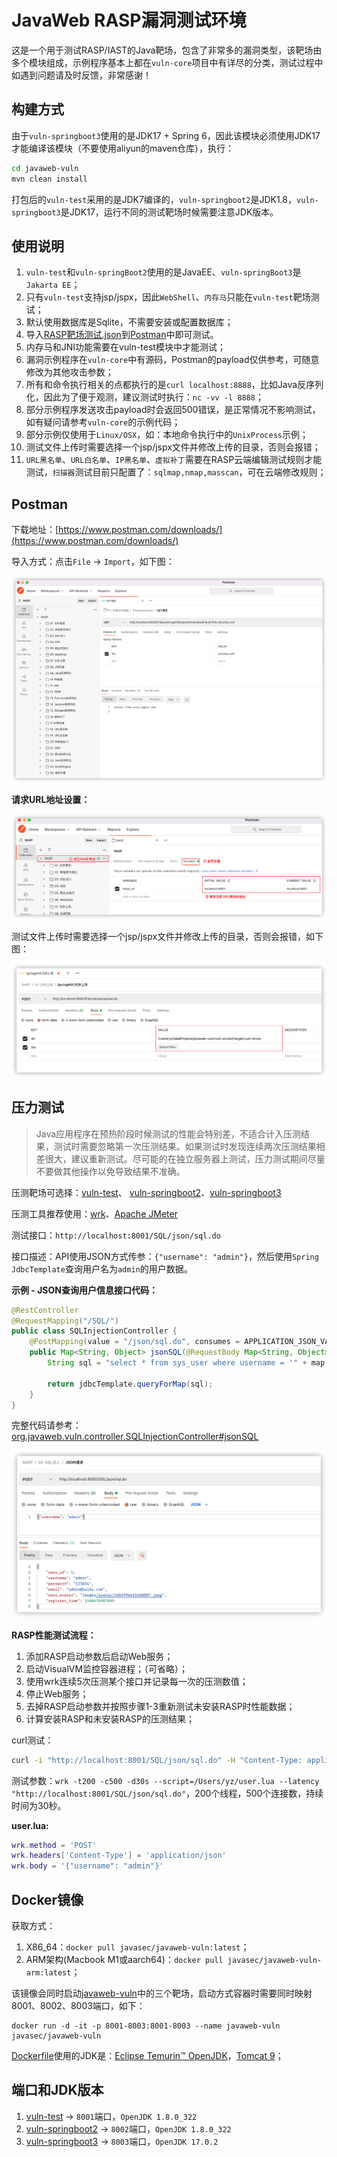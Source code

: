 # JavaWeb RASP漏洞测试环境

这是一个用于测试RASP/IAST的Java靶场，包含了非常多的漏洞类型，该靶场由多个模块组成，示例程序基本上都在`vuln-core`项目中有详尽的分类，测试过程中如遇到问题请及时反馈，非常感谢！



## 构建方式

由于`vuln-springboot3`使用的是JDK17 + Spring 6，因此该模块必须使用JDK17才能编译该模块（不要使用aliyun的maven仓库），执行：

```bash
cd javaweb-vuln
mvn clean install
```
打包后的`vuln-test`采用的是JDK7编译的，`vuln-springboot2`是JDK1.8，`vuln-springboot3`是JDK17，运行不同的测试靶场时候需要注意JDK版本。



## 使用说明

1. `vuln-test`和`vuln-springBoot2`使用的是JavaEE、`vuln-springBoot3`是`Jakarta EE`；
2. 只有`vuln-test`支持jsp/jspx，因此`WebShell`、`内存马`只能在`vuln-test`靶场测试；
3. 默认使用数据库是Sqlite，不需要安装或配置数据库；
4. 导入[RASP靶场测试.json](./RASP靶场测试.json)到[Postman](https://www.postman.com/)中即可测试。
5. 内存马和JNI功能需要在vuln-test模块中才能测试；
6. 漏洞示例程序在`vuln-core`中有源码，Postman的payload仅供参考，可随意修改为其他攻击参数；
7. 所有和命令执行相关的点都执行的是`curl localhost:8888`，比如Java反序列化，因此为了便于观测，建议测试时执行：`nc -vv -l 8888`；
8. 部分示例程序发送攻击payload时会返回500错误，是正常情况不影响测试，如有疑问请参考`vuln-core`的示例代码；
9. 部分示例仅使用于`Linux/OSX`，如：本地命令执行中的`UnixProcess`示例；
10. 测试文件上传时需要选择一个jsp/jspx文件并修改上传的目录，否则会报错；
11. `URL黑名单`、`URL白名单`、`IP黑名单`、`虚拟补丁`需要在RASP云端编辑测试规则才能测试，`扫描器`测试目前只配置了：`sqlmap,nmap,masscan`，可在云端修改规则；




## Postman

下载地址：[https://www.postman.com/downloads/](https://www.postman.com/downloads/)

导入方式：点击`File` -> `Import`，如下图：

<img src="images/image-20220414154311860.png" alt="image-20220414154311860" style="zoom:50%;" />

**请求URL地址设置：**

![image-20220426194355585](./images/image-20220426194355585.png)

测试文件上传时需要选择一个jsp/jspx文件并修改上传的目录，否则会报错，如下图：

<img src="images/image-20220414154457785.png" alt="image-20220414154457785" style="zoom:50%;" />



## 压力测试

> Java应用程序在预热阶段时候测试的性能会特别差，不适合计入压测结果，测试时需要忽略第一次压测结果。如果测试时发现连续两次压测结果相差很大，建议重新测试。尽可能的在独立服务器上测试，压力测试期间尽量不要做其他操作以免导致结果不准确。

压测靶场可选择：[vuln-test](https://github.com/javaweb-rasp/javaweb-vuln/tree/master/vuln-test)、 [vuln-springboot2](https://github.com/javaweb-rasp/javaweb-vuln/tree/master/vuln-springboot2)、[vuln-springboot3](https://github.com/javaweb-rasp/javaweb-vuln/tree/master/vuln-springboot3)

压测工具推荐使用：[wrk](https://github.com/wg/wrk)、[Apache JMeter](https://jmeter.apache.org/)

测试接口：`http://localhost:8001/SQL/json/sql.do`

接口描述：API使用JSON方式传参：`{"username": "admin"}`，然后使用`Spring JdbcTemplate`查询用户名为`admin`的用户数据。

**示例 - JSON查询用户信息接口代码：**

```java
@RestController
@RequestMapping("/SQL/")
public class SQLInjectionController {
    @PostMapping(value = "/json/sql.do", consumes = APPLICATION_JSON_VALUE)
    public Map<String, Object> jsonSQL(@RequestBody Map<String, Object> map) {
        String sql = "select * from sys_user where username = '" + map.get("username") + "'";

        return jdbcTemplate.queryForMap(sql);
    }
}
```

完整代码请参考：[org.javaweb.vuln.controller.SQLInjectionController#jsonSQL](https://github.com/javaweb-rasp/javaweb-vuln/blob/master/vuln-core/src/main/java/org/javaweb/vuln/controller/SQLInjectionController.java#L46)

<img src="./images/image-20220415121848006.png" alt="image-20220415121848006" style="zoom:50%;" />

**RASP性能测试流程：**

1. 添加RASP启动参数后启动Web服务；
2. 启动VisualVM监控容器进程；（可省略）；
3. 使用wrk连续5次压测某个接口并记录每一次的压测数值；
4. 停止Web服务；
5. 去掉RASP启动参数并按照步骤1-3重新测试未安装RASP时性能数据；
6. 计算安装RASP和未安装RASP的压测结果；

curl测试：
```bash
curl -i "http://localhost:8001/SQL/json/sql.do" -H "Content-Type: application/json" -d '{"username": "admin"}'
```

测试参数：`wrk -t200 -c500 -d30s --script=/Users/yz/user.lua --latency "http://localhost:8001/SQL/json/sql.do"`，200个线程，500个连接数，持续时间为30秒。

**user.lua:**

```lua
wrk.method = 'POST'
wrk.headers['Content-Type'] = 'application/json'
wrk.body = '{"username": "admin"}'
```



## Docker镜像

获取方式：

1. X86_64：`docker pull javasec/javaweb-vuln:latest`；
2. ARM架构(Macbook M1或aarch64)：`docker pull javasec/javaweb-vuln-arm:latest`；

该镜像会同时启动[javaweb-vuln](https://github.com/javaweb-rasp/javaweb-vuln)中的三个靶场，启动方式容器时需要同时映射8001、8002、8003端口，如下：

```
docker run -d -it -p 8001-8003:8001-8003 --name javaweb-vuln javasec/javaweb-vuln
```

[Dockerfile](./Dockerfile)使用的JDK是：[Eclipse Temurin™  OpenJDK](https://adoptium.net/temurin/releases)，[Tomcat 9](https://archive.apache.org/dist/tomcat/tomcat-9/v9.0.59/bin/)；


## 端口和JDK版本

1. [vuln-test](https://github.com/javaweb-rasp/javaweb-vuln/tree/master/vuln-test) -> `8001`端口，`OpenJDK 1.8.0_322`
2. [vuln-springboot2](https://github.com/javaweb-rasp/javaweb-vuln/tree/master/vuln-springboot2) -> `8002`端口，`OpenJDK 1.8.0_322`
3. [vuln-springboot3](https://github.com/javaweb-rasp/javaweb-vuln/tree/master/vuln-springboot3) -> `8003`端口，`OpenJDK 17.0.2`
